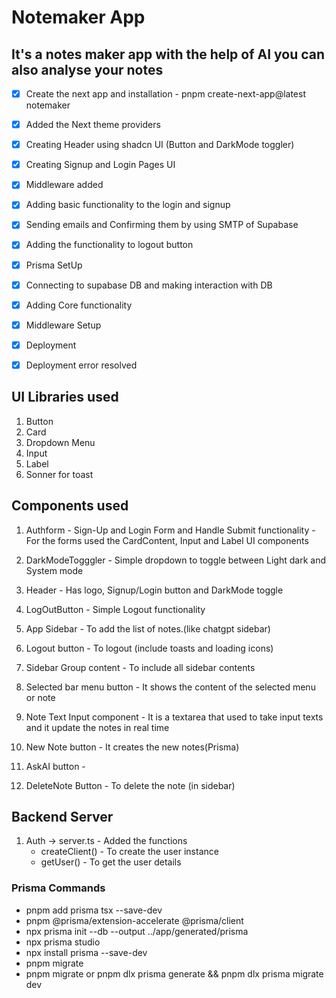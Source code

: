 # Notemaker App

## It's a notes maker app with the help of AI you can also analyse your notes 

- [x] Create the next app and installation - pnpm create-next-app@latest notemaker
- [x] Added the Next theme providers
- [x] Creating Header using shadcn UI (Button and DarkMode toggler)
- [x] Creating Signup and Login Pages UI
- [x] Middleware added
- [x] Adding basic functionality to the login and signup
- [x] Sending emails and Confirming them by using SMTP of Supabase
- [x] Adding the functionality to logout button 
- [x] Prisma SetUp
- [x] Connecting to supabase DB and making interaction with DB
- [x] Adding Core functionality 
- [x] Middleware Setup
- [x] Deployment
- [x] Deployment error resolved



## UI Libraries used 
 1. Button
 2. Card
 3. Dropdown Menu
 4. Input
 5. Label
 6. Sonner for toast

## Components used
  1. Authform - Sign-Up and Login Form and Handle Submit functionality
    - For the forms used the CardContent, Input and Label UI components  
  2. DarkModeTogggler
    - Simple dropdown to toggle between Light dark and System mode
  3. Header 
    - Has logo, Signup/Login button and  DarkMode toggle
  4. LogOutButton - Simple Logout functionality

  5. App Sidebar 
    - To add the list of notes.(like chatgpt sidebar)
  6. Logout button 
    - To logout (include toasts and loading icons)
  7. Sidebar Group content 
    - To include all sidebar contents
  8. Selected bar menu button
    - It shows the content of the selected menu or note
  9. Note Text Input component
    - It is a textarea that used to take input texts and it update the notes in real time
  10. New Note button 
    - It creates the new notes(Prisma) 
  11. AskAI button
    -
  12. DeleteNote Button 
    - To delete the note (in sidebar)

## Backend Server
  1. Auth -> server.ts 
    - Added the functions 
        - createClient() - To create the user instance
        - getUser() - To get the user details 

  ### Prisma Commands
  - pnpm add prisma tsx --save-dev
  - pnpm @prisma/extension-accelerate @prisma/client
  - npx prisma init --db --output ../app/generated/prisma
  - npx prisma studio
  - npx install prisma --save-dev
  - pnpm migrate  
  - pnpm migrate  or pnpm dlx prisma generate && pnpm dlx prisma migrate dev
